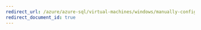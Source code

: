 ```yaml
---
redirect_url: /azure/azure-sql/virtual-machines/windows/manually-configure-failover-cluster-instance-premium-file-share
redirect_document_id: true
---
```

